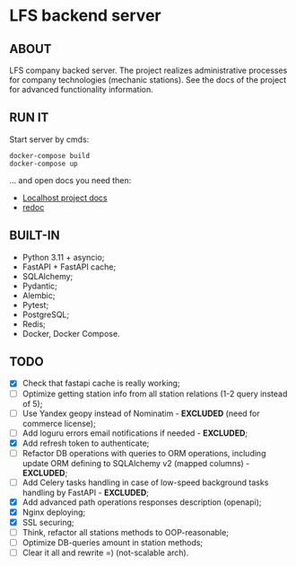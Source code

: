 # **LFS backend server**

## ABOUT
LFS company backed server. The project realizes administrative processes for company technologies (mechanic stations).
See the docs of the project for advanced functionality information.

## RUN IT
Start server by cmds:
```
docker-compose build
docker-compose up
```
... and open docs you need then: 
- [Localhost project docs](http://localhost:8080/docs)
- [redoc](http://localhost:8080/redoc)

## BUILT-IN
- Python 3.11 + asyncio;
- FastAPI + FastAPI cache;
- SQLAlchemy;
- Pydantic;
- Alembic;
- Pytest;
- PostgreSQL;
- Redis;
- Docker, Docker Compose.

## TODO
- [x] Check that fastapi cache is really working;
- [ ] Optimize getting station info from all station relations (1-2 query instead of 5);
- [ ] Use Yandex geopy instead of Nominatim - **EXCLUDED** (need for commerce license);
- [ ] Add loguru errors email notifications if needed - **EXCLUDED**;
- [x] Add refresh token to authenticate;
- [ ] Refactor DB operations with queries to ORM operations, including update ORM defining to SQLAlchemy v2 (mapped columns) - **EXCLUDED**;
- [ ] Add Celery tasks handling in case of low-speed background tasks handling by FastAPI - **EXCLUDED**;
- [x] Add advanced path operations responses description (openapi);
- [x] Nginx deploying;
- [x] SSL securing;
- [ ] Think, refactor all stations methods to OOP-reasonable;
- [ ] Optimize DB-queries amount in station methods;
- [ ] Clear it all and rewrite =) (not-scalable arch).